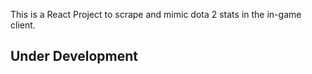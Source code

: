 This is a React Project to scrape and mimic dota 2 stats in the in-game client.

## Under Development
